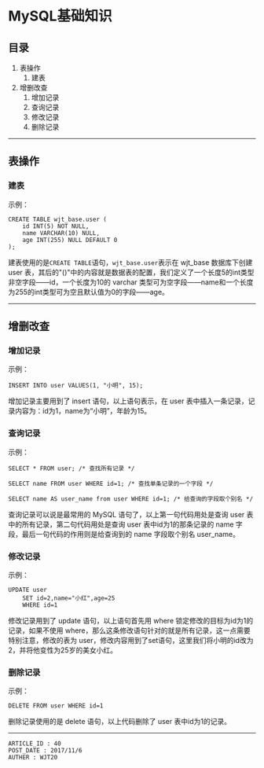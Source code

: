 
# MySQL基础知识 #

## 目录 ##

1. 表操作
    1. 建表
2. 增删改查
    1. 增加记录
    2. 查询记录
    3. 修改记录
    4. 删除记录

---

## 表操作 ##

### 建表 ###

示例：

```
CREATE TABLE wjt_base.user (
    id INT(5) NOT NULL,
    name VARCHAR(10) NULL,
    age INT(255) NULL DEFAULT 0
);
```

建表使用的是`CREATE TABLE`语句，`wjt_base.user`表示在 wjt_base 数据库下创建 user 表，其后的"()"中的内容就是数据表的配置，我们定义了一个长度5的int类型非空字段——id，一个长度为10的 varchar 类型可为空字段——name和一个长度为255的int类型可为空且默认值为0的字段——age。

---

## 增删改查 ##

### 增加记录 ###

示例：

```
INSERT INTO user VALUES(1, "小明", 15);
```

增加记录主要用到了 insert 语句，以上语句表示，在 user 表中插入一条记录，记录内容为：id为1，name为“小明”，年龄为15。

### 查询记录 ###

示例：

```
SELECT * FROM user; /* 查找所有记录 */

SELECT name FROM user WHERE id=1; /* 查找单条记录的一个字段 */

SELECT name AS user_name from user WHERE id=1; /* 给查询的字段取个别名 */
```

查询记录可以说是最常用的 MySQL 语句了，以上第一句代码用处是查询 user 表中的所有记录，第二句代码用处是查询 user 表中id为1的那条记录的 name 字段，最后一句代码的作用则是给查询到的 name 字段取个别名 user_name。

### 修改记录 ###

示例：

```
UPDATE user
	SET id=2,name="小红",age=25
	WHERE id=1
```

修改记录用到了 update 语句，以上语句首先用 where 锁定修改的目标为id为1的记录，如果不使用 where，那么这条修改语句针对的就是所有记录，这一点需要特别注意，修改的表为 user，修改内容用到了set语句，这里我们将小明的id改为2，并将他变性为25岁的美女小红。

### 删除记录 ###

示例：

```
DELETE FROM user WHERE id=1
```

删除记录使用的是 delete 语句，以上代码删除了 user 表中id为1的记录。

---

```
ARTICLE_ID : 40
POST_DATE : 2017/11/6
AUTHER : WJT20
```
